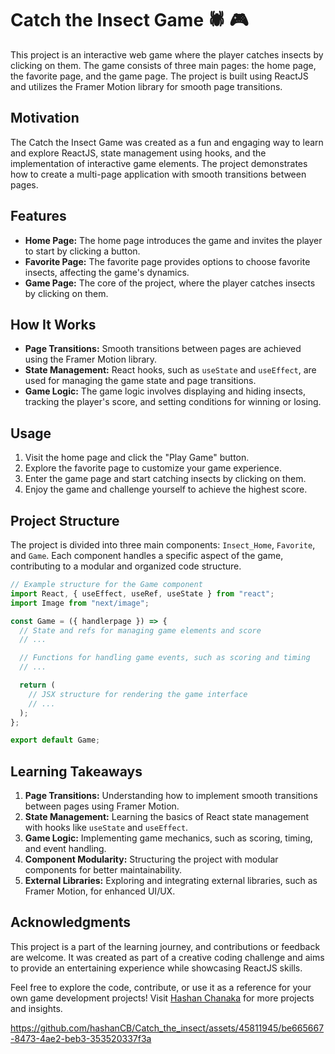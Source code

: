# Catch the Insect Game 🕷️ 🎮

This project is an interactive web game where the player catches insects by clicking on them. The game consists of three main pages: the home page, the favorite page, and the game page. The project is built using ReactJS and utilizes the Framer Motion library for smooth page transitions.

## Motivation

The Catch the Insect Game was created as a fun and engaging way to learn and explore ReactJS, state management using hooks, and the implementation of interactive game elements. The project demonstrates how to create a multi-page application with smooth transitions between pages.

## Features

- **Home Page:** The home page introduces the game and invites the player to start by clicking a button.
- **Favorite Page:** The favorite page provides options to choose favorite insects, affecting the game's dynamics.
- **Game Page:** The core of the project, where the player catches insects by clicking on them.

## How It Works

- **Page Transitions:** Smooth transitions between pages are achieved using the Framer Motion library.
- **State Management:** React hooks, such as `useState` and `useEffect`, are used for managing the game state and page transitions.
- **Game Logic:** The game logic involves displaying and hiding insects, tracking the player's score, and setting conditions for winning or losing.

## Usage

1. Visit the home page and click the "Play Game" button.
2. Explore the favorite page to customize your game experience.
3. Enter the game page and start catching insects by clicking on them.
4. Enjoy the game and challenge yourself to achieve the highest score.

## Project Structure

The project is divided into three main components: `Insect_Home`, `Favorite`, and `Game`. Each component handles a specific aspect of the game, contributing to a modular and organized code structure.

```javascript
// Example structure for the Game component
import React, { useEffect, useRef, useState } from "react";
import Image from "next/image";

const Game = ({ handlerpage }) => {
  // State and refs for managing game elements and score
  // ...

  // Functions for handling game events, such as scoring and timing
  // ...

  return (
    // JSX structure for rendering the game interface
    // ...
  );
};

export default Game;
```

## Learning Takeaways

1. **Page Transitions:** Understanding how to implement smooth transitions between pages using Framer Motion.
2. **State Management:** Learning the basics of React state management with hooks like `useState` and `useEffect`.
3. **Game Logic:** Implementing game mechanics, such as scoring, timing, and event handling.
4. **Component Modularity:** Structuring the project with modular components for better maintainability.
5. **External Libraries:** Exploring and integrating external libraries, such as Framer Motion, for enhanced UI/UX.

## Acknowledgments

This project is a part of the learning journey, and contributions or feedback are welcome. It was created as part of a creative coding challenge and aims to provide an entertaining experience while showcasing ReactJS skills.

Feel free to explore the code, contribute, or use it as a reference for your own game development projects! Visit [Hashan Chanaka](https://hashanchanaka.com) for more projects and insights.





https://github.com/hashanCB/Catch_the_insect/assets/45811945/be665667-8473-4ae2-beb3-353520337f3a




